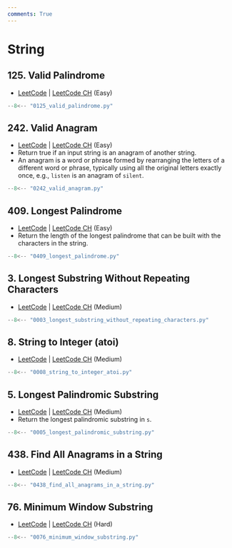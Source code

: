 ```yaml
---
comments: True
---
```


# String

## 125. Valid Palindrome

-   [LeetCode](https://leetcode.com/problems/valid-palindrome/) | [LeetCode CH](https://leetcode.cn/problems/valid-palindrome/) (Easy)

```python
--8<-- "0125_valid_palindrome.py"
```

## 242. Valid Anagram

-   [LeetCode](https://leetcode.com/problems/valid-anagram/) | [LeetCode CH](https://leetcode.cn/problems/valid-anagram/) (Easy)
-   Return true if an input string is an anagram of another string.
-   An anagram is a word or phrase formed by rearranging the letters of a different word or phrase, typically using all the original letters exactly once, e.g., `listen` is an anagram of `silent`.

```python
--8<-- "0242_valid_anagram.py"
```

## 409. Longest Palindrome

-   [LeetCode](https://leetcode.com/problems/longest-palindrome/) | [LeetCode CH](https://leetcode.cn/problems/longest-palindrome/) (Easy)
-   Return the length of the longest palindrome that can be built with the characters in the string.

```python
--8<-- "0409_longest_palindrome.py"
```

## 3. Longest Substring Without Repeating Characters

-   [LeetCode](https://leetcode.com/problems/longest-substring-without-repeating-characters/) | [LeetCode CH](https://leetcode.cn/problems/longest-substring-without-repeating-characters/) (Medium)

```python
--8<-- "0003_longest_substring_without_repeating_characters.py"
```

## 8. String to Integer (atoi)

-   [LeetCode](https://leetcode.com/problems/string-to-integer-atoi/) | [LeetCode CH](https://leetcode.cn/problems/string-to-integer-atoi/) (Medium)

```python
--8<-- "0008_string_to_integer_atoi.py"
```

## 5. Longest Palindromic Substring

-   [LeetCode](https://leetcode.com/problems/longest-palindromic-substring/) | [LeetCode CH](https://leetcode.cn/problems/longest-palindromic-substring/) (Medium)
-   Return the longest palindromic substring in `s`.

```python
--8<-- "0005_longest_palindromic_substring.py"
```

## 438. Find All Anagrams in a String

-   [LeetCode](https://leetcode.com/problems/find-all-anagrams-in-a-string/) | [LeetCode CH](https://leetcode.cn/problems/find-all-anagrams-in-a-string/) (Medium)

```python
--8<-- "0438_find_all_anagrams_in_a_string.py"
```

## 76. Minimum Window Substring

-   [LeetCode](https://leetcode.com/problems/minimum-window-substring/) | [LeetCode CH](https://leetcode.cn/problems/minimum-window-substring/) (Hard)

```python
--8<-- "0076_minimum_window_substring.py"
```
